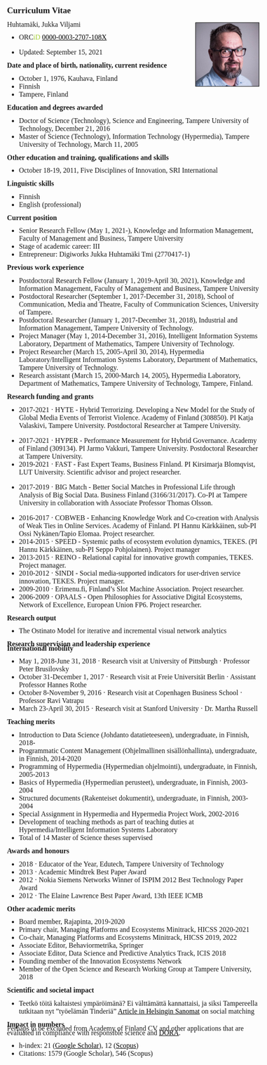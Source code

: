 <!--
---
geometry: margin=2cm
---
-->
<head>


<title>Resume: Jukka Huhtamäki | Senior Research Fellow</title>

<style type="text/css">
	@page {

		size: A4;
	  margin: 20mm;   /* play with these two to set it to your liking */
	}

 	body {
 		// margin: 0;
		font-size: 12pt;
		font-family: Times New Roman, serif;
	}

	h2 {
		font-size: 120%;
		margin: 1;
	}
	li {
		// font-size: 9pt;
	}
	a {
		color: black;
	}
	p {
	  padding: 0;
	  margin: 0;
	  line-height: 60%;
	}
</style>
</head>

<!-- You may have to export to PDF to get rid of the huge marginal at the top of page #1. -->

## Curriculum Vitae ##

<div style="float: right; border: 1px solid black;  width: 25%"><img align="right" src="jukkahuhtamaki-picture-by-jonne-renvall.jpg"/></div>

<!--**Full name and date**
-->

Huhtamäki, Jukka Viljami

* ORC<span style="color: #a6ce39">iD</span> [0000-0003-2707-108X](https://orcid.org/0000-0003-2707-108X)
<!--* Male -->
* Updated: September 15, 2021

**Date and place of birth, nationality, current residence**

* October 1, 1976, Kauhava, Finland
* Finnish
* Tampere, Finland

**Education and degrees awarded**

* Doctor of Science (Technology), Science and Engineering, Tampere University of Technology, December 21, 2016
* Master of Science (Technology), Information Technology (Hypermedia), Tampere University of Technology, March 11, 2005


**Other education and training, qualifications and skills**

* October 18-19, 2011, Five Disciplines of Innovation, SRI International

<!-- other studies aiming at a degree, qualifications or supplementary education and training: name of educational or training programme, extent of education and training, organiser, start and completion (estimated) date of education or training
other skills -->

**Linguistic skills**

* Finnish
* English (professional)

**Current position**

* Senior Research Fellow (May 1, 2021-), Knowledge and Information Management, Faculty of Management and Business, Tampere University
* Stage of academic career: III
* Entrepreneur: Digiworks Jukka Huhtamäki Tmi (2770417-1)
<!-- https://tietopalvelu.ytj.fi/yritystiedot.aspx?yavain=2632417&tarkiste=DA9769530B0B837779FF656156191C04D5DE41F1 -->

**Previous work experience**

* Postdoctoral Research Fellow (January 1, 2019-April 30, 2021), Knowledge and Information Management, Faculty of Management and Business, Tampere University
* Postdoctoral Researcher (September 1, 2017-December 31, 2018), School of Communication, Media and Theatre, Faculty of Communication Sciences, University of Tampere.
* Postdoctoral Researcher (January 1, 2017-December 31, 2018), Industrial and Information Management, Tampere University of Technology.
* Project Manager (May 1, 2014-December 31, 2016), Intelligent Information Systems Laboratory, Department of Mathematics, Tampere University of Technology.
* Project Researcher (March 15, 2005-April 30, 2014), Hypermedia Laboratory/Intelligent Information Systems Laboratory, Department of Mathematics, Tampere University of Technology.
* Research assistant (March 15, 2000-March 14, 2005), Hypermedia Laboratory, Department of Mathematics, Tampere University of Technology, Tampere, Finland.

**Research funding and grants**

<!--
Hyper: 1.9.2017–31.8.2021
-->
* 2017-2021 · HYTE - Hybrid Terrorizing. Developing a New Model for the Study of Global Media Events of Terrorist Violence. Academy of Finland (308850). PI Katja Valaskivi, Tampere University. Postdoctoral Researcher at Tampere University.
<!-- 01.09.2017 - 31.08.2021 -->
<!-- 480 000 EUR -->
* 2017-2021 · HYPER - Performance Measurement for Hybrid Governance. Academy of Finland (309134). PI Jarmo Vakkuri, Tampere University. Postdoctoral Researcher at Tampere University.
* 2019-2021 · FAST - Fast Expert Teams, Business Finland. PI Kirsimarja Blomqvist, LUT University. Scientific advisor and project researcher.
<!-- 1.9.2017-30.11.2019 -->
<!--  300 000 EUR -->
* 2017-2019 · BIG Match - Better Social Matches in Professional Life through Analysis of Big Social Data. Business Finland (3166/31/2017). Co-PI at Tampere University in collaboration with Associate Professor Thomas Olsson.
<!-- 01.09.2017 - 31.08.2021 -->
<!-- 309 180 EUR -->
* 2016-2017 · COBWEB - Enhancing Knowledge Work and Co-creation with Analysis of Weak Ties in Online Services. Academy of Finland. PI Hannu Kärkkäinen, sub-PI Ossi Nykänen/Tapio Elomaa. Project researcher.
* 2014-2015 · SPEED - Systemic paths of ecosystem evolution dynamics, TEKES. (PI Hannu Kärkkäinen, sub-PI Seppo Pohjolainen). Project manager
* 2013-2015 · REINO - Relational capital for innovative growth companies, TEKES. Project manager.
* 2010-2012 · SINDI - Social media-supported indicators for user-driven service innovation, TEKES. Project manager.
* 2009-2010 · Erimenu.fi, Finland’s Slot Machine Association. Project researcher.
*	2006-2009 · OPAALS - Open Philosophies for Associative Digital Ecosystems, Network of Excellence, European Union FP6. Project researcher.

**Research output**
<!--
* Methods, software, infrastructures, materials, guides and tools developed
* Patents and inventions
* Most significant artistic works and processes
-->

* The Ostinato Model for iterative and incremental visual network analytics


**Research supervision and leadership experience**



**International mobility**

* May 1, 2018-June 31, 2018 · Research visit at University of Pittsburgh · Professor Peter Brusilovsky
* October 31-December 1, 2017 · Research visit at Freie Universität Berlin · Assistant Professor Hannes Rothe
* October 8-November 9, 2016 · Research visit at Copenhagen Business School · Professor Ravi Vatrapu
* March 23-April 30, 2015 · Research visit at Stanford University · Dr. Martha Russell

**Teaching merits**

* Introduction to Data Science (Johdanto datatieteeseen), undergraduate, in Finnish, 2018-
* Programmatic Content Management (Ohjelmallinen sisällönhallinta), undergraduate, in Finnish, 2014-2020
* Programming of Hypermedia (Hypermedian ohjelmointi), undergraduate, in Finnish, 2005-2013
* Basics of Hypermedia (Hypermedian perusteet), undergraduate, in Finnish, 2003-2004
* Structured documents (Rakenteiset dokumentit), undergraduate, in Finnish, 2003-2004
* Special Assignment in Hypermedia and Hypermedia Project Work, 2002-2016
* Development of teaching methods as part of teaching duties at Hypermedia/Intelligent Information Systems Laboratory
* Total of 14 Master of Science theses supervised

**Awards and honours**

* 2018 · Educator of the Year, Edutech, Tampere University of Technology
* 2013 · Academic Mindtrek Best Paper Award
* 2012 · Nokia Siemens Networks Winner of ISPIM 2012 Best Technology Paper Award
* 2012 · The Elaine Lawrence Best Paper Award, 13th IEEE ICMB

**Other academic merits**

* Board member, Rajapinta, 2019-2020
* Primary chair, Managing Platforms and Ecosystems Minitrack, HICSS 2020-2021
* Co-chair, Managing Platforms and Ecosystems Minitrack, HICSS 2019, 2022
* Associate Editor, Behaviormetrika, Springer
* Associate Editor, Data Science and Predictive Analytics Track, ICIS 2018
* Founding member of the Innovation Ecosystems Network
* Member of the Open Science and Research Working Group at Tampere University, 2018

<!-- positions as editor-in-chief, editor, or member of editorial boards of scientific and scholarly journals and publication series
referee for scientific and scholarly journals
administrative responsibilities at higher education institutions or at research organisations, responsibilities in the higher education community
invited keynote lectures abroad -->

**Scientific and societal impact**

* Teetkö töitä kaltaistesi ympäröimänä? Ei välttämättä kannattaisi, ja siksi Tampereella tutkitaan nyt ”työelämän Tinderiä” [Article in Helsingin Sanomat](https://www.hs.fi/ura/art-2000006002983.html) on social matching


**Impact in numbers**

Perhaps to be excluded from Academy of Finland CV and other applications that are evaluated in compliance with responsible science and [DORA](https://sfdora.org/read/).

* h-index: 21 ([Google Scholar](https://scholar.google.fi/citations?user=ZWiTwHQAAAAJ&hl=fi&oi=ao])), 12 ([Scopus](https://www.scopus.com/authid/detail.uri?authorId=35484079200))
* Citations: 1579 (Google Scholar), 546 (Scopus)

<!--
* Promoting open science and research, for example the production and responsible distribution of research material and datasets
* Utilising research outputs (own and those of others)
* Promoting responsible conduct of research, for example by acting as a research integrity adviser
* Developing responsible research and innovation activities
* Key positions of trust, expert positions and assignments
* Merits in science communication and appearing as an expert in the media
-->

